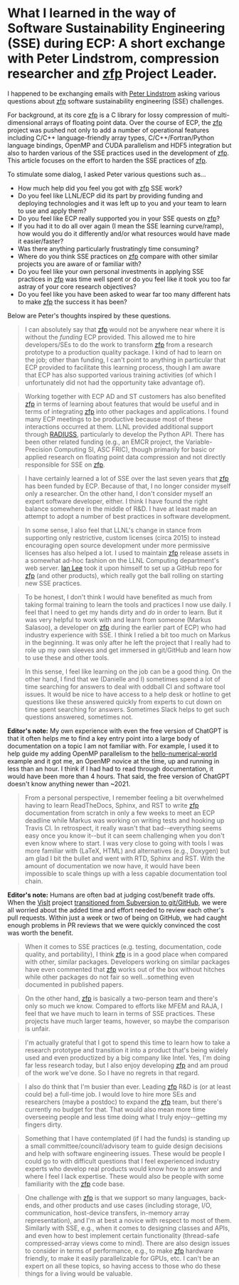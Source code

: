 # What I learned in the way of Software Sustainability Engineering (SSE) during ECP: A short exchange with Peter Lindstrom, compression researcher and [zfp] Project Leader.

I happened to be exchanging emails with [Peter Lindstrom](https://github.com/lindstro) asking various questions about [zfp] software sustainability engineering (SSE) challenges.

For background, at its core [zfp] is a C library for lossy compression of multi-dimensional arrays of floating point data.
Over the course of ECP, the [zfp] project was pushed not only to add a number of operational features including C/C++ language-friendly array types, C/C++/Fortran/Python language bindings, OpenMP and CUDA parallelism and HDF5 integration but also to harden various of the SSE practices used in the development of [zfp].
This article focuses on the effort to harden the SSE practices of [zfp].

To stimulate some dialog, I asked Peter various questions such as...

* How much help did you feel you got with [zfp] SSE work?
* Do you feel like LLNL/ECP did its part by providing funding and deploying technologies and it was left up to you and your team to learn to use and apply them?
* Do you feel like ECP really supported you in your SSE quests on [zfp]?
* If you had it to do all over again (I mean the SSE learning curve/ramp), how would you do it differently and/or what resources would have made it easier/faster?
* Was there anything particularly frustratingly time consuming?
* Where do you think SSE practices on [zfp] compare with other similar projects you are aware of or familiar with?
* Do you feel like your own personal investments in applying SSE practices in [zfp] was time well spent or do you feel like it took you too far astray of your core research objectives?
* Do you feel like you have been asked to wear far too many different hats to make [zfp] the success it has been?

Below are Peter's thoughts inspired by these questions.

> I can absolutely say that [zfp] would not be anywhere near where it is without the *funding* ECP provided.
> This allowed me to hire developers/SEs to do the work to transform [zfp] from a research prototype to a production quality package.
> I kind of had to learn on the job; other than funding, I can't point to anything in particular that ECP provided to facilitate this learning process, though I am aware that ECP has also supported various training activities (of which I unfortunately did not had the opportunity take advantage of).

> Working together with ECP AD and ST customers has also benefited [zfp] in terms of learning about features that would be useful and in terms of integrating [zfp] into other packages and applications.
> I found many ECP meetings to be productive because most of these interactions occurred at them.
LLNL provided additional support through [RADIUSS](https://computing.llnl.gov/projects/radiuss), particularly to develop the Python API.
> There has been other related funding (e.g., an EMCR project, the Variable-Precision Computing SI, ASC FRIC), though primarily for basic or applied research on floating point data compression and not directly responsible for SSE on [zfp].

> I have certainly learned a lot of SSE over the last seven years that [zfp] has been funded by ECP.
> Because of that, I no longer consider myself only a researcher.
> On the other hand, I don't consider myself an expert software developer, either.
> I think I have found the right balance somewhere in the middle of R&D.
> I have at least made an attempt to adopt a number of best practices in software development.

> In some sense, I also feel that LLNL's change in stance from supporting only restrictive, custom licenses (circa 2015) to instead encouraging open source development under more permissive licenses has also helped a lot.
> I used to maintain [zfp] release assets in a somewhat ad-hoc fashion on the LLNL Computing department's web server.
> [Ian Lee](https://github.com/IanLee1521) took it upon himself to set up a GitHub repo for [zfp] (and other products), which really got the ball rolling on starting new SSE practices.

> To be honest, I don't think I would have benefited as much from taking formal training to learn the tools and practices I now use daily.
> I feel that I need to get my hands dirty and *do* in order to learn.
> But it was very helpful to work with and learn from someone (Markus Salasoo), a developer on [zfp] during the earlier part of ECP) who had industry experience with SSE.
> I think I relied a bit too much on Markus in the beginning.
> It was only after he left the project that I really had to role up my own sleeves and get immersed in git/GitHub and learn how to use these and other tools.

> In this sense, I feel like learning on the job can be a good thing.
> On the other hand, I find that we (Danielle and I) sometimes spend a lot of time searching for answers to deal with oddball CI and software tool issues.
> It would be nice to have access to a help desk or hotline to get questions like these answered quickly from experts to cut down on time spent searching for answers.
> Sometimes Slack helps to get such questions answered, sometimes not.

**Editor's note:** My own experience with even the free version of ChatGPT is that it often helps me to find a key entry point into a large body of documentation on a topic I am not familiar with.
For example, I used it to help guide my adding OpenMP parallelism to the [hello-numerical-world](https://github.com/markcmiller86/hello-numerical-world/tree/main) example and it got me, an OpenMP novice at the time, up and running in less than an hour.
I think if I had had to read through documentation, it would have been more than 4 hours.
That said, the free version of ChatGPT doesn't know anything newer than ~2021.

> From a personal perspective, I remember feeling a bit overwhelmed having to learn ReadTheDocs, Sphinx, and RST to write [zfp] documentation from scratch in only a few weeks to meet an ECP deadline while Markus was working on writing tests and hooking up Travis CI.
> In retrospect, it really wasn't that bad--everything seems easy once you know it--but it can seem challenging when you don't even know where to start.
> I was very close to going with tools I was more familiar with (LaTeX, HTML) and alternatives (e.g., Doxygen) but am glad I bit the bullet and went with RTD, Sphinx and RST.
> With the amount of documentation we now have, it would have been impossible to scale things up with a less capable documentation tool chain.

**Editor's note:** Humans are often bad at judging cost/benefit trade offs.
When the [VisIt](https://visit.llnl.gov) project [transitioned from Subversion to git/GitHub](https://bssw.io/blog_posts/continuous-technology-refreshment-an-introduction-using-recent-tech-refresh-experiences-on-visit), we were all worried about the added time and effort needed to review each other's pull requests.
Within just a week or two of being on GitHub, we had caught enough problems in PR reviews that we were quickly convinced the cost was worth the benefit.

> When it comes to SSE practices (e.g. testing, documentation, code quality, and portability), I think [zfp] is in a good place when compared with other, similar packages.
> Developers working on similar packages have even commented that [zfp] works out of the box without hitches while other packages do not fair so well...something even documented in published papers.

> On the other hand, [zfp] is basically a two-person team and there's only so much we know.
> Compared to efforts like MFEM and RAJA, I feel that we have much to learn in terms of SSE practices.
> These projects have much larger teams, however, so maybe the comparison is unfair.

> I'm actually grateful that I got to spend this time to learn how to take a research prototype and transition it into a product that's being widely used and even productized by a big company like Intel.
> Yes, I'm doing far less research today, but I also enjoy developing [zfp] and am proud of the work we've done.
> So I have no regrets in that regard.

> I also do think that I'm busier than ever.
> Leading [zfp] R&D is (or at least could be) a full-time job.
> I would love to hire more SEs and researchers (maybe a postdoc) to expand the [zfp] team, but there's currently no budget for that.
> That would also mean more time overseeing people and less time doing what I truly enjoy--getting my fingers dirty.

> Something that I have contemplated (if I had the funds) is standing up a small committee/council/advisory team to guide design decisions and help with software engineering issues.
> These would be people I could go to with difficult questions that I feel experienced industry experts who develop real products would know how to answer and where I feel I lack expertise.
> These would also be people with some familiarity with the [zfp] code base.

> One challenge with [zfp] is that we support so many languages, back-ends, and other products and use cases (including storage, I/O, communication, host-device transfers, in-memory array representation), and I'm at best a novice with respect to most of them.
> Similarly with SSE, e.g., when it comes to designing classes and APIs, and even how to best implement certain functionality (thread-safe compressed-array views come to mind).
> There are also design issues to consider in terms of performance, e.g., to make [zfp] hardware friendly, to make it easily parallelizable for GPUs, etc.
> I can't be an expert on all these topics, so having access to those who do these things for a living would be valuable.

[zfp]: https://computing.llnl.gov/projects/zfp
